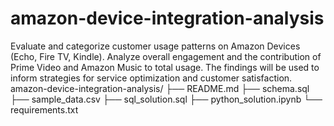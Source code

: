 # amazon-device-integration-analysis
Evaluate and categorize customer usage patterns on Amazon Devices (Echo, Fire TV, Kindle). Analyze overall engagement and the contribution of Prime Video and Amazon Music to total usage. The findings will be used to inform strategies for service optimization and customer satisfaction.
amazon-device-integration-analysis/
├── README.md
├── schema.sql
├── sample_data.csv
├── sql_solution.sql
├── python_solution.ipynb
└── requirements.txt

